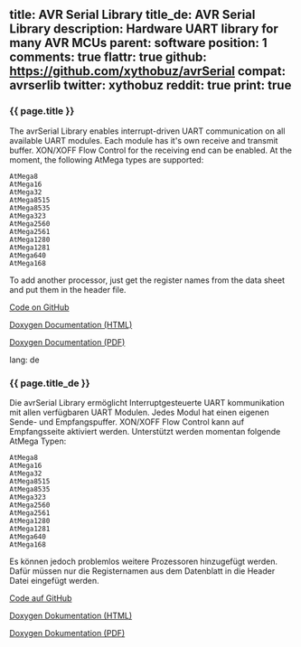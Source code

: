 title: AVR Serial Library
title_de: AVR Serial Library
description: Hardware UART library for many AVR MCUs
parent: software
position: 1
comments: true
flattr: true
github: https://github.com/xythobuz/avrSerial
compat: avrserlib
twitter: xythobuz
reddit: true
print: true
---

### {{ page.title }}

The avrSerial Library enables interrupt-driven UART communication on all available UART modules. Each module has it's own receive and transmit buffer. XON/XOFF Flow Control for the receiving end can be enabled. At the moment, the following AtMega types are supported:

    AtMega8
    AtMega16
    AtMega32
    AtMega8515
    AtMega8535
    AtMega323
    AtMega2560
    AtMega2561
    AtMega1280
    AtMega1281
    AtMega640
    AtMega168

To add another processor, just get the register names from the data sheet and put them in the header file.

[Code on GitHub][1]

[Doxygen Documentation (HTML)][2]

[Doxygen Documentation (PDF)][3]

 [1]: https://github.com/xythobuz/avrSerial
 [2]: http://www.xythobuz.org/avrserial/
 [3]: http://www.xythobuz.org/avrserial.pdf

lang: de

### {{ page.title_de }}

Die avrSerial Library ermöglicht Interruptgesteuerte UART kommunikation mit allen verfügbaren UART Modulen. Jedes Modul hat einen eigenen Sende- und Empfangspuffer. XON/XOFF Flow Control kann auf Empfangsseite aktiviert werden. Unterstützt werden momentan folgende AtMega Typen:

    AtMega8
    AtMega16
    AtMega32
    AtMega8515
    AtMega8535
    AtMega323
    AtMega2560
    AtMega2561
    AtMega1280
    AtMega1281
    AtMega640
    AtMega168

Es können jedoch problemlos weitere Prozessoren hinzugefügt werden. Dafür müssen nur die Registernamen aus dem Datenblatt in die Header Datei eingefügt werden.

[Code auf GitHub][1]

[Doxygen Dokumentation (HTML)][2]

[Doxygen Dokumentation (PDF)][3]

 [1]: https://github.com/xythobuz/avrSerial
 [2]: http://www.xythobuz.org/avrserial/
 [3]: http://www.xythobuz.org/avrserial.pdf